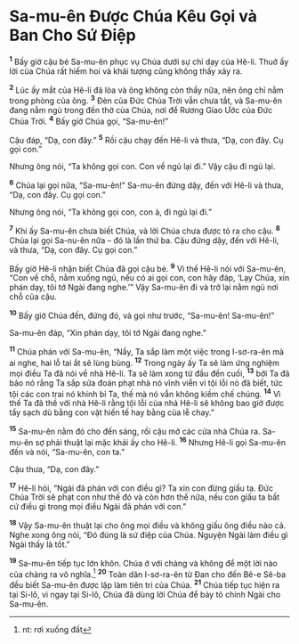 # Sa-mu-ên Ðược Chúa Kêu Gọi và Ban Cho Sứ Ðiệp
<sup><b>1</b></sup> Bấy giờ cậu bé Sa-mu-ên phục vụ Chúa dưới sự chỉ dạy của Hê-li. Thuở ấy lời của Chúa rất hiếm hoi và khải tượng cũng không thấy xảy ra.

<sup><b>2</b></sup> Lúc ấy mắt của Hê-li đã lòa và ông không còn thấy nữa, nên ông chỉ nằm trong phòng của ông. <sup><b>3</b></sup> Ðèn của Ðức Chúa Trời vẫn chưa tắt, và Sa-mu-ên đang nằm ngủ trong đền thờ của Chúa, nơi để Rương Giao Ước của Ðức Chúa Trời. <sup><b>4</b></sup> Bấy giờ Chúa gọi, “Sa-mu-ên!”

Cậu đáp, “Dạ, con đây.” <sup><b>5</b></sup> Rồi cậu chạy đến Hê-li và thưa, “Dạ, con đây. Cụ gọi con.”

Nhưng ông nói, “Ta không gọi con. Con về ngủ lại đi.” Vậy cậu đi ngủ lại.

<sup><b>6</b></sup> Chúa lại gọi nữa, “Sa-mu-ên!” Sa-mu-ên đứng dậy, đến với Hê-li và thưa, “Dạ, con đây. Cụ gọi con.”

Nhưng ông nói, “Ta không gọi con, con à, đi ngủ lại đi.”

<sup><b>7</b></sup> Khi ấy Sa-mu-ên chưa biết Chúa, và lời Chúa chưa được tỏ ra cho cậu. <sup><b>8</b></sup> Chúa lại gọi Sa-nu-ên nữa – đó là lần thứ ba. Cậu đứng dậy, đến với Hê-li, và thưa, “Dạ, con đây. Cụ gọi con.”

Bấy giờ Hê-li nhận biết Chúa đã gọi cậu bé. <sup><b>9</b></sup> Vì thế Hê-li nói với Sa-mu-ên, “Con về chỗ, nằm xuống ngủ, nếu có ai gọi con, con hãy đáp, ‘Lạy Chúa, xin phán dạy, tôi tớ Ngài đang nghe.’” Vậy Sa-mu-ên đi và trở lại nằm ngủ nơi chỗ của cậu.

<sup><b>10</b></sup> Bấy giờ Chúa đến, đứng đó, và gọi như trước, “Sa-mu-ên! Sa-mu-ên!”

Sa-mu-ên đáp, “Xin phán dạy, tôi tớ Ngài đang nghe.”

<sup><b>11</b></sup> Chúa phán với Sa-mu-ên, “Nầy, Ta sắp làm một việc trong I-sơ-ra-ên mà ai nghe, hai lỗ tai ắt sẽ lùng bùng. <sup><b>12</b></sup> Trong ngày ấy Ta sẽ làm ứng nghiệm mọi điều Ta đã nói về nhà Hê-li. Ta sẽ làm xong từ đầu đến cuối, <sup><b>13</b></sup> bởi Ta đã bảo nó rằng Ta sắp sửa đoán phạt nhà nó vĩnh viễn vì tội lỗi nó đã biết, tức tội các con trai nó khinh bỉ Ta, thế mà nó vẫn không kiềm chế chúng. <sup><b>14</b></sup> Vì thế Ta đã thề với nhà Hê-li rằng tội lỗi của nhà Hê-li sẽ không bao giờ được tẩy sạch dù bằng con vật hiến tế hay bằng của lễ chay.”

<sup><b>15</b></sup> Sa-mu-ên nằm đó cho đến sáng, rồi cậu mở các cửa nhà Chúa ra. Sa-mu-ên sợ phải thuật lại mặc khải ấy cho Hê-li. <sup><b>16</b></sup> Nhưng Hê-li gọi Sa-mu-ên đến và nói, “Sa-mu-ên, con ta.”

Cậu thưa, “Dạ, con đây.”

<sup><b>17</b></sup> Hê-li hỏi, “Ngài đã phán với con điều gì? Ta xin con đừng giấu ta. Ðức Chúa Trời sẽ phạt con như thế đó và còn hơn thế nữa, nếu con giấu ta bất cứ điều gì trong mọi điều Ngài đã phán với con.”

<sup><b>18</b></sup> Vậy Sa-mu-ên thuật lại cho ông mọi điều và không giấu ông điều nào cả. Nghe xong ông nói, “Ðó đúng là sứ điệp của Chúa. Nguyện Ngài làm điều gì Ngài thấy là tốt.”

<sup><b>19</b></sup> Sa-mu-ên tiếp tục lớn khôn. Chúa ở với chàng và không để một lời nào của chàng ra vô nghĩa.[^1-423175d6-09c2-4e4d-b86c-9f987f5695cc] <sup><b>20</b></sup> Toàn dân I-sơ-ra-ên từ Ðan cho đến Bê-e Sê-ba đều biết Sa-mu-ên được lập làm tiên tri của Chúa. <sup><b>21</b></sup> Chúa tiếp tục hiện ra tại Si-lô, vì ngay tại Si-lô, Chúa đã dùng lời Chúa để bày tỏ chính Ngài cho Sa-mu-ên.

[^1-423175d6-09c2-4e4d-b86c-9f987f5695cc]: nt: rơi xuống đất